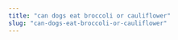 ```yaml
---
title: "can dogs eat broccoli or cauliflower"
slug: "can-dogs-eat-broccoli-or-cauliflower"
---
```


